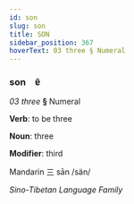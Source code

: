 ```yaml
---
id: son
slug: son
title: SON
sidebar_position: 367
hoverText: 03 three § Numeral
---
```


### son&emsp;<span kind="abugida">ɐ̃</span>

*03 three* **§** Numeral

**Verb**: to be three

**Noun**: three

**Modifier**: third

Mandarin 三 sān /sän/

*Sino-Tibetan Language Family*